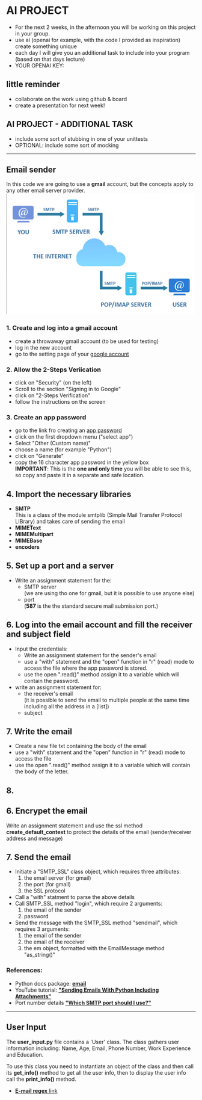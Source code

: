# AI PROJECT
- For the next 2 weeks, in the afternoon you will be
working on this project in your group.
- use ai (openai for example, with the code I provided as inspiration)
create something unique
- each day I will give you an additional task to include into your program (based on that days lecture)
- YOUR OPENAI KEY: 

## little reminder
- collaborate on the work using github & board
- create a presentation for next week!

## AI PROJECT - ADDITIONAL TASK
- include some sort of stubbing in one of your unittests
- OPTIONAL: include some sort of mocking  
---


## Email sender

In this code we are going to use a **gmail** account, but the concepts apply to any other email server provider.
![Email internet path](email.png)

### 1. Create and log into a gmail account
- create a throwaway gmail account (to be used for testing)
- log in the new account
- go to the setting page of your [google account](https://www.myaccount.google.com)

 ### 2. Allow the 2-Steps Veriication
- click on "Security" (on the left)
- Scroll to the section "Signing in to Google"
- click on "2-Steps Verification"
- follow the instructions on the screen

### 3. Create an app password
- go to the link fro creating an [app password](https://myaccount.google.com/u/4/apppasswords)
- click on the first dropdown menu ("select app")
- Select "Other (Custom name)"
- choose a name (for example "Python")
- click on "Generate"
- copy the 16 character app password in the yellow box  
**IMPORTANT**: This is the **one and only time** you will be able to see this, so copy and paste it in a separate and safe location.

 ## 4. Import the necessary libraries
- **SMTP**  
  This is a class of the module smtplib (Simple Mail Transfer Protocol LIBrary) and takes care of sending the email
- **MIMEText**
- **MIMEMultipart**
- **MIMEBase**
- **encoders**

## 5. Set up a port and a server
- Write an assignment statement for the:
  - SMTP server  
    (we are using tho one for gmail, but it is possible to use anyone else)
  - port  
    (**587** is the the standard secure mail submission port.)

## 6. Log into the email account and fill the receiver and subject field
- Input the credentials:  
  - Write an assignment statement for the sender's email
  - use a "with" statement and the "open" function in "r" (read) mode to access the file where the app password is stored.
  - use the open ".read()" method assign it to a variable which will contain the password.
- write an assignment statement for:
  - the receiver's email  
(it is possible to send the email to multiple people at the same time including all the address in a [list])
  - subject

## 7. Write the email
- Create a new file txt containing the body of the email
- use a "with" statement and the "open" function in "r" (read) mode to access the file
- use the open ".read()" method assign it to a variable which will contain the body of the letter.

## 8. 





 ## 6. Encrypet the email
 Write an assignment statement and use the ssl method **create_default_context** to protect the details of the email (sender/receiver address and message)

 ## 7. Send the email
 - Initiate a "SMTP_SSL" class object, which requires three attributes:
   1. the email server (for gmail)
   2. the port (for gmail)
   3. the SSL protocol
 - Call a "with" statment to parse the above details
 - Call SMTP_SSL method "login", which require 2 arguments:
   1. the email of the sender
   2. password
 - Send the message with the SMTP_SSL method "sendmail", which requires 3 arguments:
   1. the email of the sender
   2. the email of the receiver
   3. the em object, formatted with the EmailMessage method "as_string()"

 ### References:
 - Python docs package: [**email**](https://docs.python.org/3/library/email.html)
 - YouTube tutorial: [**"Sending Emails With Python Including Attachments"**](https://www.youtube.com/watch?v=Sddnn6dpqk0&t=733s&ab_channel=TheIntriguedEngineer)
  - Port number details [**"Which SMTP port should I use?"**](https://www.mailgun.com/blog/email/which-smtp-port-understanding-ports-25-465-587/)
 ---


 ## User Input
 The **user_input.py** file contains a 'User' class. The class gathers user information including: Name, Age, Email, Phone Number, Work Experience and Education.

 To use this class you need to instantiate an object of the class and then call its **get_info()** method to get all the user info, then to display the user info call the **print_info()** method.
 




- [**E-mail regex** link](https://uibakery.io/regex-library/email-regex-python)

